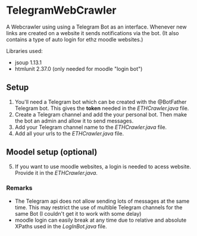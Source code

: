 # TelegramWebCrawler
A Webcrawler using using a Telegram Bot as an interface. Whenever new links are created on a website it sends notifications via the bot. (It also contains a type of auto login for ethz moodle websites.)

Libraries used:
- jsoup 1.13.1
- htmlunit 2.37.0 (only needed for moodle "login bot")

## Setup
1. You'll  need a Telegram bot which can be created with the @BotFather Telegram bot. This gives the **token** needed in the *ETHCrawler.java* file.
2. Create a Telegram channel and add the your personal bot. Then make the bot an admin and allow it to send messages.
3. Add your Telegram channel name to the *ETHCrawler.java* file.
4. Add all your urls to the *ETHCrawler.java* file.

## Moodel setup (optional)
5. If you want to use moodle websites, a login is needed to acess website. Provide it in the *ETHCrawler.java*.

### Remarks
- The Telegram api does not allow sending lots of messages at the same time. This may restrict the use of multible Telegram channels for the same Bot (I couldn't get it to work with some delay) 
- moodle login can easily break at any time due to relative and absolute XPaths used in the *LogInBot.java* file.
